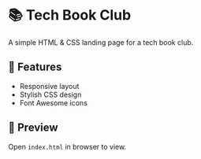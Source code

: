 # 📚 Tech Book Club

A simple HTML & CSS landing page for a tech book club.

## 🚀 Features
- Responsive layout
- Stylish CSS design
- Font Awesome icons

## 👀 Preview
Open `index.html` in browser to view.
